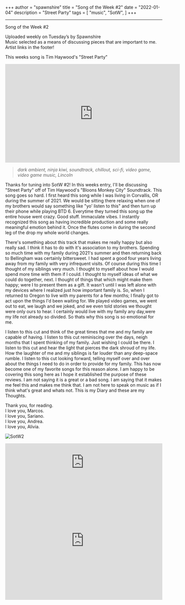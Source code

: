 +++
author = "spawnshire"
title = "Song of the Week #2"
date = "2022-01-04"
description = "Street Party"
tags = [
    "music", "SotW",
]
+++
***
Song of the Week #2
  
Uploaded weekly on Tuesday’s by Spawnshire  
Music selected as a means of discussing pieces that are important to me.  
Artist links in the footer!  

This weeks song is Tim Haywood's "Street Party”
  
<iframe width="560" height="315" src="https://www.youtube.com/embed/u9n-6ZDGUBs" title="YouTube video player" frameborder="0" allow="accelerometer; autoplay; clipboard-write; encrypted-media; gyroscope; picture-in-picture" allowfullscreen></iframe>

> *dark ambient, ninja kiwi, soundtrack, chillout, sci-fi, video game, video game music, Lincoln*
  
Thanks for tuning into SotW #2! In this weeks entry, I'll be discussing "Street Party" off of Tim Haywood's "Bloons Monkey City" Soundtrack. This song goes so hard. I first heard this song while I was living in Corvallis, OR during the summer of 2021. We would be sitting there relaxing when one of my brothers would say something like "yo' listen to this" and then turn up their phone while playing BTD 6. Everytime they turned this song up the entire house went crazy. Good stuff. Immaculate vibes. I instantly recognized this song as having incredible production and some really meaningful emotion behind it. Once the flutes come in during the second leg of the drop my whole world changes.
  
There's something about this track that makes me really happy but also really sad. I think it has to do with it's association to my brothers. Spending so much time with my family during 2021's summer and then returning back to Bellingham was certainly bittersweet. I had spent a good four years living away from my family with very infrequent visits. Of course during this time I thought of my siblings very much. I thought to myself about how I would spend more time with them if I could. I thought to myself ideas of what we could do together, next. I thought of things that which might make them happy; were I to present them as a gift. It wasn't until I was left alone with my devices where I realized just how important family is. So, when I returned to Oregon to live with my parents for a few months; I finally got to act upon the things I'd been waiting for. We played video games, we went out to eat, we laugh and we joked, and we even told stories we thought were only ours to hear. I certainly would live with my family any day,were my life not already so divided. So thats why this song is so emotional for me.
  
I listen to this cut and think of the great times that me and my family are capable of having. I listen to this cut reminiscing over the days, neigh months that I spent thinking of my family. Just wishing I could be there. I listen to this cut and hear the light that pierces the dark shroud of my life. How the laughter of me and my siblings is far louder than any deep-space rumble. I listen to this cut looking forward, telling myself over and over about the things I need to do in order to provide for my family. This has now become one of my favorite songs for this reason alone. I am happy to be covering this song here as I hope it established the purpose of these reviews. I am not saying it is a great or a bad song. I am saying that it makes me feel this and makes me think that. I am not here to speak on music as if I think what's great and whats not. This is my Diary and these are my Thoughts.
  
Thank you, for reading.  
I love you, Marcos.  
I love you, Sariano.  
I love you, Andrea.  
I love you, Alivia.  
  
![SotW2](/bmc.jpeg)

<iframe style="border: 0; width: 100%; height: 120px;" src="https://bandcamp.com/EmbeddedPlayer/album=110683350/size=large/bgcol=ffffff/linkcol=de270f/tracklist=false/artwork=small/transparent=true/" seamless><a href="https://timhaywood.bandcamp.com/album/bloons-monkey-city-official-soundtrack">Bloons Monkey City Official Soundtrack by Tim Haywood</a></iframe>
  
<iframe src="https://open.spotify.com/embed/album/3XFtbNSatjhrBupJd6FqxL?utm_source=generator" width="100%" height="380" frameBorder="0" allowfullscreen="" allow="autoplay; clipboard-write; encrypted-media; fullscreen; picture-in-picture"></iframe>